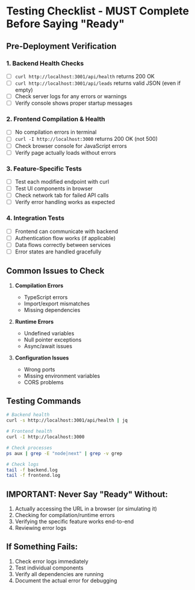 # Testing Checklist - MUST Complete Before Saying "Ready"

## Pre-Deployment Verification

### 1. Backend Health Checks
- [ ] `curl http://localhost:3001/api/health` returns 200 OK
- [ ] `curl http://localhost:3001/api/leads` returns valid JSON (even if empty)
- [ ] Check server logs for any errors or warnings
- [ ] Verify console shows proper startup messages

### 2. Frontend Compilation & Health
- [ ] No compilation errors in terminal
- [ ] `curl -I http://localhost:3000` returns 200 OK (not 500)
- [ ] Check browser console for JavaScript errors
- [ ] Verify page actually loads without errors

### 3. Feature-Specific Tests
- [ ] Test each modified endpoint with curl
- [ ] Test UI components in browser
- [ ] Check network tab for failed API calls
- [ ] Verify error handling works as expected

### 4. Integration Tests
- [ ] Frontend can communicate with backend
- [ ] Authentication flow works (if applicable)
- [ ] Data flows correctly between services
- [ ] Error states are handled gracefully

## Common Issues to Check

1. **Compilation Errors**
   - TypeScript errors
   - Import/export mismatches
   - Missing dependencies

2. **Runtime Errors**
   - Undefined variables
   - Null pointer exceptions
   - Async/await issues

3. **Configuration Issues**
   - Wrong ports
   - Missing environment variables
   - CORS problems

## Testing Commands

```bash
# Backend health
curl -s http://localhost:3001/api/health | jq

# Frontend health
curl -I http://localhost:3000

# Check processes
ps aux | grep -E "node|next" | grep -v grep

# Check logs
tail -f backend.log
tail -f frontend.log
```

## IMPORTANT: Never Say "Ready" Without:
1. Actually accessing the URL in a browser (or simulating it)
2. Checking for compilation/runtime errors
3. Verifying the specific feature works end-to-end
4. Reviewing error logs

## If Something Fails:
1. Check error logs immediately
2. Test individual components
3. Verify all dependencies are running
4. Document the actual error for debugging